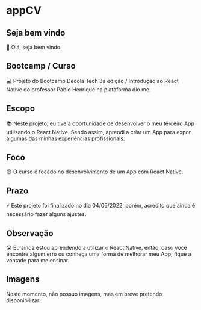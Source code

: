 # appCV

## Seja bem vindo

👋 Olá, seja bem vindo.

## Bootcamp / Curso

💻 Projeto do Bootcamp Decola Tech 3a edição / Introdução ao React Native do professor Pablo Henrique na plataforma dio.me.

## Escopo

📚 Neste projeto, eu tive a oportunidade de desenvolver o meu terceiro App utilizando o React Native. Sendo assim, 
aprendi a criar um App para expor algumas das minhas experiências profissionais.

## Foco

😊 O curso é focado no desenvolvimento de um App com React Native.

## Prazo

⚡ Este projeto foi finalizado no dia 04/06/2022, porém, acredito que ainda é necessário fazer alguns ajustes.

## Observação

😰 Eu ainda estou aprendendo a utilizar o React Native, então, caso você encontre algum erro ou conheça uma forma de melhorar meu App, fique a vontade para me ensinar.

## Imagens

Neste momento, não possuo imagens, mas em breve pretendo disponibilizar.
